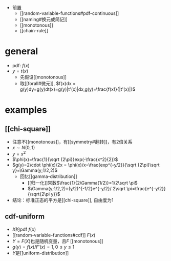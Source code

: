 - 前置
  - [[random-variable-functions#pdf-continuous]]
  - [[naming#换元或简记]]
  - [[monotonous]]
  - [[chain-rule]]
# general
- pdf: $f(x)$
- $y=t(x)$
  - 先假设[[monotonous]]
  - 取[[forall#微元]], $f(x)dx = g(y)dy=g(y)dt(x)=g(y)|t'(x)|dx,g(y)=\frac{f(x)}{|t'(x)|}$
# examples
## [[chi-square]]
- 注意不[[monotonous]]，有[[symmetry#翻转]]，有2倍关系
- $x\sim N(0,1)$
- $y=x^2$
- $\phi(x)=\frac{1}{\sqrt {2\pi}}exp(-\frac{x^2}{2})$
- $g(y)=2\cdot \phi(x)/2x = \phi(x)/x=\frac{exp^{-y/2}}{\sqrt {2\pi}\sqrt y}=\Gamma(y;1/2,2)$
  - 回忆[[gamma-distribution]]
    - [[归一化]]常数$\frac{1}{2\Gamma(1/2)}=1/2\sqrt \pi$
    - $\Gamma(y;1/2,2)=(y/2)^{-1/2}e^{-y/2}/ 2\sqrt \pi=\frac{e^{-y/2}}{\sqrt{2\pi y}}$
- 结论：标准正态的平方是[[chi-square]], 自由度为1
## cdf-uniform
- $X$的pdf $f(x)$
- [[random-variable-functions#cdf]] $F(x)$
- $Y=F(X)$也是随机变量，且$F$ [[monotonous]]
- $g(y)=f(x)/F'(x)=1,0\le y\le 1$
- $Y$是[[uniform-distribution]]